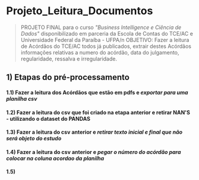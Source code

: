 # Projeto_Leitura_Documentos
>PROJETO FINAL para o curso *"Business Intelligence e Ciência de Dados"* disponibilizado em parceria da Escola de Contas do TCE/AC e Universidade Federal da Paraíba - UFPA/n
>OBJETIVO: Fazer a leitura de Acórdãos do TCE/AC todos já publicados, extrair destes Acórdãos informações relativas a numero do acórdão, data do julgamento, regularidade, ressalva e irregularidade.


## 1) Etapas do pré-processamento 
#### 1.1) Fazer a leitura dos Acórdãos que estão em pdfs e *exportar para uma planilha csv*
#### 1.2) Fazer a leitura do csv que foi criado na etapa anterior e retirar NAN'S - utilizando o dataset do PANDAS
#### 1.3) Fazer a leitura do csv anterior e *retirar texto inicial e final que não será objeto do estudo*
#### 1.4) Fazer a leitura do csv anterior e *pegar o número do acórdão para colocar na coluna acordao da planilha*
#### 1.5) 

